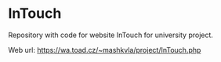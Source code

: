 # InTouch
Repository with code for website InTouch for university project.

Web url:
https://wa.toad.cz/~mashkvla/project/InTouch.php
